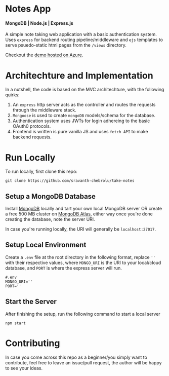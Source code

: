 # Notes App 
#### MongoDB | Node.js | Express.js 

A simple note taking web application with a basic authentication system. Uses `express` for backend routing pipeline/middleware and `ejs` templates to serve psuedo-static html pages from the `/views` directory. 

Checkout the [demo hosted on Azure](https://takenotes.azurewebsites.net).

# Architechture and Implementation
In a nutshell, the code is based on the MVC architechture, with the following quirks:

1. An `express` http server acts as the controller and routes the requests through the middleware stack.
2. `Mongoose` is used to create `mongoDB` models/schema for the database.
3. Authentication system uses JWTs for login adhereing to the basic OAuth0 protocols.
4. Frontend is written is pure vanilla JS and uses `fetch API` to make backend requests.  

# Run Locally
To run locally, first clone this repo:
```
git clone https://github.com/sravanth-chebrolu/take-notes
```

## Setup a MongoDB Database
Install [MongoDB](https://docs.mongodb.com/manual/administration/install-community/) locally and tart your own local MongoDB server OR create a free 500 MB cluster on [MongoDB Atlas](https://www.mongodb.com/try), either way once you're done creating the database, note the server URI.

In case you're running locally, the URI will generally be `localhost:27017`.

## Setup Local Environment
Create a `.env` file at the root directory in the following format, replace `''` with their respective values, where `MONGO_URI` is the URI to your local/cloud database, and `PORT` is where the express server will run.

```
#.env
MONGO_URI=''
PORT='' 
```

## Start the Server

After finishing the setup, run the following command to start a local server

```
npm start
```

# Contributing
In case you come across this repo as a beginner/you simply want to contribute, feel free to leave an issue/pull request, the author will be happy to see your ideas.